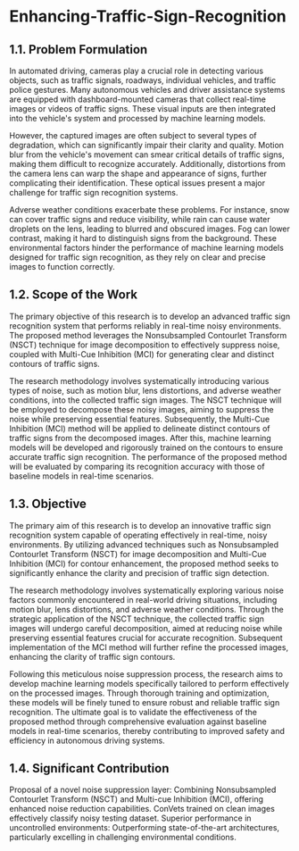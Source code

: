 # Enhancing-Traffic-Sign-Recognition
## 1.1. Problem Formulation
In automated driving, cameras play a crucial role in detecting various objects, such as traffic signals, roadways, individual vehicles, and traffic police gestures. Many autonomous vehicles and driver assistance systems are equipped with dashboard-mounted cameras that collect real-time images or videos of traffic signs. These visual inputs are then integrated into the vehicle's system and processed by machine learning models.

However, the captured images are often subject to several types of degradation, which can significantly impair their clarity and quality. Motion blur from the vehicle's movement can smear critical details of traffic signs, making them difficult to recognize accurately. Additionally, distortions from the camera lens can warp the shape and appearance of signs, further complicating their identification. These optical issues present a major challenge for traffic sign recognition systems.

Adverse weather conditions exacerbate these problems. For instance, snow can cover traffic signs and reduce visibility, while rain can cause water droplets on the lens, leading to blurred and obscured images. Fog can lower contrast, making it hard to distinguish signs from the background. These environmental factors hinder the performance of machine learning models designed for traffic sign recognition, as they rely on clear and precise images to function correctly. 
## 1.2.  Scope of the Work 
The primary objective of this research is to develop an advanced traffic sign recognition system that performs reliably in real-time noisy environments. The proposed method leverages the Nonsubsampled Contourlet Transform (NSCT) technique for image decomposition to effectively suppress noise, coupled with Multi-Cue Inhibition (MCI) for generating clear and distinct contours of traffic signs.

The research methodology involves systematically introducing various types of noise, such as motion blur, lens distortions, and adverse weather conditions, into the collected traffic sign images. The NSCT technique will be employed to decompose these noisy images, aiming to suppress the noise while preserving essential features. Subsequently, the Multi-Cue Inhibition (MCI) method will be applied to delineate distinct contours of traffic signs from the decomposed images. After this, machine learning models will be developed and rigorously trained on the contours to ensure accurate traffic sign recognition. The performance of the proposed method will be evaluated by comparing its recognition accuracy with those of baseline models in real-time scenarios.

## 1.3. Objective 
The primary aim of this research is to develop an innovative traffic sign recognition system capable of operating effectively in real-time, noisy environments. By utilizing advanced techniques such as Nonsubsampled Contourlet Transform (NSCT) for image decomposition and Multi-Cue Inhibition (MCI) for contour enhancement, the proposed method seeks to significantly enhance the clarity and precision of traffic sign detection.

The research methodology involves systematically exploring various noise factors commonly encountered in real-world driving situations, including motion blur, lens distortions, and adverse weather conditions. Through the strategic application of the NSCT technique, the collected traffic sign images will undergo careful decomposition, aimed at reducing noise while preserving essential features crucial for accurate recognition. Subsequent implementation of the MCI method will further refine the processed images, enhancing the clarity of traffic sign contours.

Following this meticulous noise suppression process, the research aims to develop machine learning models specifically tailored to perform effectively on the processed images. Through thorough training and optimization, these models will be finely tuned to ensure robust and reliable traffic sign recognition. The ultimate goal is to validate the effectiveness of the proposed method through comprehensive evaluation against baseline models in real-time scenarios, thereby contributing to improved safety and efficiency in autonomous driving systems.

## 1.4. Significant Contribution 
Proposal of a novel noise suppression layer: Combining Nonsubsampled Contourlet Transform (NSCT) and Multi-cue Inhibition (MCI), offering enhanced noise reduction capabilities.
ConVets trained on clean images effectively classify noisy testing dataset.
Superior performance in uncontrolled environments: Outperforming state-of-the-art architectures, particularly excelling in challenging environmental conditions.
